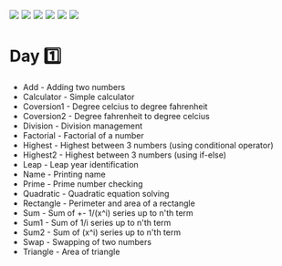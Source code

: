 ![](https://img.shields.io/badge/git-fff7f8?colorA=faf0f0&colorB=db4823&style=for-the-badge&logo=git)
![](https://img.shields.io/badge/github-fff7f8?colorA=080808&colorB=8a8a8a&style=for-the-badge&logo=github)
![](https://img.shields.io/badge/for-you-099450?colorA=b0c92e&colorB=487d3e&style=for-the-badge)
![](https://img.shields.io/badge/check_it-out-bee5ed?colorA=3fc5d1&colorB=469acf&style=for-the-badge)
![](https://img.shields.io/badge/java-learned-bee5ed?colorA=70a8c4&colorB=007396&style=for-the-badge&logo=java)
![](https://img.shields.io/badge/visual_studio_code-1.47.3-181717?colorA=ae36d6&style=for-the-badge&logo=visual-studio-code)
---
# Day :one:
   * Add - Adding two numbers
   * Calculator - Simple calculator
   * Coversion1 - Degree celcius to degree fahrenheit
   * Coversion2 - Degree fahrenheit to degree celcius
   * Division - Division management
   * Factorial - Factorial of a number
   * Highest - Highest between 3 numbers (using conditional operator)
   * Highest2 - Highest between 3 numbers (using if-else)
   * Leap - Leap year identification
   * Name - Printing name
   * Prime - Prime number checking
   * Quadratic - Quadratic equation solving
   * Rectangle - Perimeter and area of a rectangle
   * Sum - Sum of +- 1/(x^i) series up to n'th term
   * Sum1 - Sum of 1/i series up to n'th term
   * Sum2 - Sum of (x^i) series up to n'th term
   * Swap - Swapping of two numbers
   * Triangle - Area of triangle
